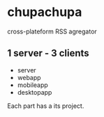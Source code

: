 # chupachupa
cross-plateform RSS agregator

## 1 server - 3 clients
* server
* webapp
* mobileapp
* desktopapp

Each part has a its project.
